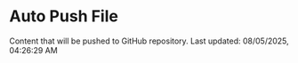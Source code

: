 # Auto Push File

Content that will be pushed to GitHub repository.
Last updated: 08/05/2025, 04:26:29 AM